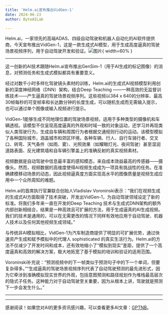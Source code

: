```yaml
---
title: 'Helm.ai宣布推出VidGen-1'
date: 2024-06-23
author: ByteAILab

---
```


Helm.ai，一家领先的高端ADAS、四级自动驾驶和机器人自动化的AI软件提供商，今天宣布推出VidGen-1，这是一款生成式AI模型，用于生成高度逼真的驾驶场景视频序列，用于自动驾驶开发和验证。![图片](https://ai-techpark.com/wp-content/uploads/2024/06/Helm.ai-announced-960x540.jpg){ width=60% }

---
这一创新的AI技术跟随Helm.ai宣布推出GenSim-1（用于AI生成的标记图像）的消息，对预测任务和生成式模拟都具有重要意义。

经过对数千小时多样化驾驶镜头素材的训练，Helm.ai的生成式AI视频模型利用创新的深度神经网络（DNN）架构，结合Deep Teaching ——一种高效的无监督训练技术——产生逼真的驾驶场景视频序列。这些视频以384 x 640的分辨率、最高30帧每秒的可变帧率和长达数分钟的长度生成，可以随机生成而无需输入提示，也可以通过单个图像或输入视频进行提示。

VidGen-1能够生成不同地理位置的驾驶场景视频，适用于多种类型的摄像机和车辆透视。该模型不仅呈现高度逼真的外观和时域一致的对象运动，还学习并再现类似人类驾驶行为，生成自车辆和周围行为者根据交通规则行动的运动。该模型模拟了各种国际城市，涵盖城市和郊区环境，各种车辆、行人、自行车骑行者、交叉口、转弯、天气条件（如雨、雾）、光照效果（如耀眼灯光、夜间驾驶）甚至湿润道路表面、反光建筑墙和自车辆引擎盖上的准确反射的真实视频素材。

视频数据是自动驾驶中信息最丰富的感知模态，来自成本效益最高的传感器——摄像头。然而，视频数据的高维度使得AI视频生成成为一项具有挑战性的任务。在准确建模移动场景的动态，因此视频逼真度方面实现高水平的图像质量是视频生成应用中一个众所周知的难题。

Helm.ai的首席执行官兼联合创始人Vladislav Voroninski表示：“我们在视频生成的生成式AI方面取得了技术突破，开发出VidGen-1，为自动驾驶领域设定了新的标准。将我们多年来一直在开发的Deep Teaching 技术与生成式DNN架构的额外内部创新相结合，结果是一种高效且可扩展的方法，用于生成逼真的AI生成视频。我们的技术是通用的，可以在无需更改的情况下同样有效地应用于自动驾驶、机器人技术以及任何其他视频生成领域。”

与传统非AI模拟相比，VidGen-1为汽车制造商提供了明显的可扩展优势，通过快速资产生成和赋予模拟中的代理人 sophisticated 的真实生活行为。Helm.ai的方法不仅减少了开发时间和成本，还有效地缩小了“模拟到现实”差距，提供了一个高度逼真和高效的解决方案，极大地拓宽了基于模拟的培训和验证的适用范围。

Voroninski补充说：“预测视频中的下一帧类似于预测句子中的下一个单词，但要复杂得多。”“生成逼真的驾驶场景视频序列代表了自动驾驶预测的最先进形式，因为它牵涉到准确模拟现实世界的外观，包括意图预测和路径规划作为堆栈最高层次的隐式子任务。这种能力对于自动驾驶至关重要，因为从根本上讲，驾驶就是预测下一步会发生什么。”

---
---
感谢阅读！如果您对AI的更多资讯感兴趣，可以查看更多AI文章：[GPTNB](https://gptnb.com)。